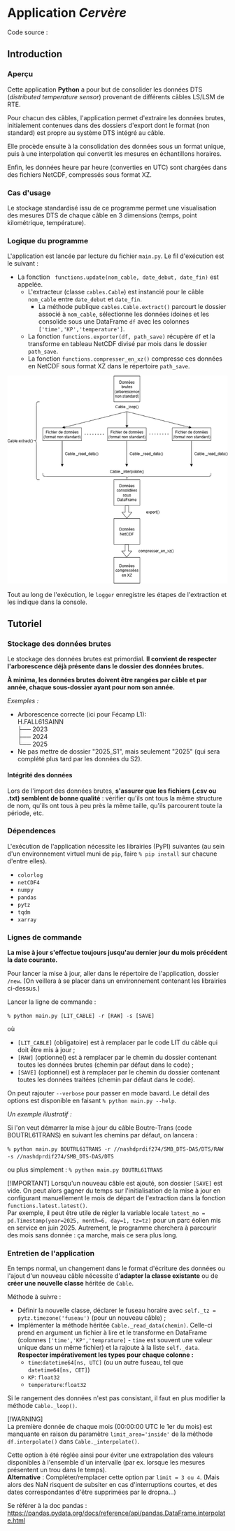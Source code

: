 # Application _Cervère_

Code source : 

## Introduction

### Aperçu

Cette application __Python__ a pour but de 
consolider les données DTS (_distributed 
temperature sensor_) provenant de différents 
câbles LS/LSM de RTE.
  
Pour chacun des câbles, l'application permet
d'extraire les données brutes, initialement 
contenues dans des dossiers d'export dont le
format (non standard) est propre au système 
DTS intégré au câble.
  
Elle procède ensuite à la consolidation des
données sous un format unique, puis à une 
interpolation qui convertit les mesures en
échantillons horaires.
  
Enfin, les données heure par heure (converties
en UTC) sont chargées dans des fichiers
NetCDF, compressés sous format XZ. 

### Cas d'usage

Le stockage standardisé issu de ce programme 
permet une visualisation des mesures DTS de 
chaque câble en 3 dimensions (temps, point 
kilométrique, température).

### Logique du programme

L'application est lancée par lecture du
fichier ```main.py```. Le fil d'exécution est
le suivant :
- La fonction ```
functions.update(nom_cable,
date_debut, date_fin)``` est 
appelée.
  - L'extracteur (classe ```cables.Cable```) 
 est instancié pour le câble ```nom_cable```
 entre ```date_debut``` et ```date_fin```.
    - La méthode publique 
    ```cables.Cable.extract()``` parcourt le
    dossier associé à ```nom_cable```,
    sélectionne les données idoines
    et les consolide sous une DataFrame ```df```
    avec les colonnes ```['time','KP','temperature']```.
  - La fonction ```functions.exporter(df, path_save)```
  récupère ```df``` et la transforme
  en tableau NetCDF divisé par mois 
  dans le dossier ```path_save```.
  -  La fonction ```functions.compresser_en_xz()```
  compresse ces données en NetCDF sous format
  XZ dans le répertoire ```path_save```.

<img title="Diagram" alt="Diagram" src="diagram.png">

Tout au long de l'exécution, le ```logger```
enregistre les étapes de l'extraction et les
indique dans la console.

## Tutoriel

### Stockage des données brutes

Le stockage des données brutes est primordial.
__Il convient de respecter l'arborescence déjà 
présente dans le dossier des données brutes.__
  
__À minima, les données brutes doivent être 
rangées par câble et par année, chaque 
sous-dossier ayant pour nom son année.__ 

_Exemples :_
- Arborescence correcte (ici pour Fécamp L1):  
H.FALL61SAINN  
├── 2023  
├── 2024  
└── 2025
- Ne pas mettre de dossier "2025_S1", mais 
seulement "2025" (qui sera complété plus tard 
par les données du S2).

#### Intégrité des données

Lors de l'import des données brutes, __s'assurer
que les fichiers (.csv ou .txt) semblent de
bonne qualité__ : vérifier qu'ils ont tous la même
structure de nom, qu'ils ont tous à peu près la
même taille, qu'ils parcourent toute la
période, etc.

### Dépendences

L'exécution de l'application nécessite les 
librairies (PyPI) suivantes (au sein d'un
environnement virtuel muni de ```pip```, 
faire ```% pip install``` sur chacune d'entre 
elles).
- ```colorlog```
- ```netCDF4```
- ```numpy```
- ```pandas```
- ```pytz```
- ```tqdm```
- ```xarray```

### Lignes de commande

__La mise à jour s'effectue toujours jusqu'au dernier
jour du mois précédent la date courante.__
  
Pour lancer la mise à jour, aller dans le répertoire
de l'application, dossier ```/new```.
(On veillera à se placer dans un
environnement contenant les librairies ci-dessus.)
  
Lancer la ligne de commande : 
  
```% python main.py [LIT_CABLE] -r [RAW] -s [SAVE]``` 
  
où 
- ```[LIT_CABLE]``` (obligatoire)
est à remplacer par le code LIT du câble qui doit
être mis à jour ;
- ```[RAW]``` (optionnel)
est à remplacer par le chemin du dossier contenant
toutes les données brutes (chemin par défaut dans le code) ;
- ```[SAVE]``` (optionnel)
est à remplacer par le chemin du dossier contenant
toutes les données traitées (chemin par défaut dans le code).

On peut rajouter ```--verbose``` pour passer en mode
bavard. Le détail des options est disponible en
faisant ```% python main.py --help```.

_Un exemple illustratif :_

Si l'on veut démarrer la mise à jour du câble
Boutre-Trans (code BOUTRL61TRANS) en suivant 
les chemins par défaut, on lancera :  

```% python main.py BOUTRL61TRANS -r //nashdprdif274/SMB_DTS-DAS/DTS/RAW -s //nashdprdif274/SMB_DTS-DAS/DTS```
  
ou plus simplement :
```% python main.py BOUTRL61TRANS```

[!IMPORTANT] Lorsqu'un nouveau câble est ajouté, son
dossier ```[SAVE]``` est vide. On peut alors gagner du 
temps sur l'initialisation de la mise à jour 
en configurant manuellement
le mois de départ de l'extraction dans la fonction
```functions.latest.latest()```.  
Par exemple, il peut
être utile de régler la variable locale
```latest_mo = pd.Timestamp(year=2025, month=6, day=1, tz=tz)```
pour un parc éolien
mis en service en juin 2025. Autrement, le programme
cherchera à parcourir des mois sans donnée : ça marche,
mais ce sera plus long.

### Entretien de l'application

En temps normal, un changement dans le format
d'écriture des données ou l'ajout d'un nouveau
câble nécessite d'__adapter la classe existante__ 
ou de __créer une nouvelle classe__
héritée de ```Cable```.
  
Méthode à suivre :
- Définir la nouvelle classe, déclarer le fuseau
horaire avec ```self._tz = pytz.timezone('fuseau')```
  (pour un nouveau câble) ;
- Implémenter la méthode héritée ```Cable._read_data(chemin)```.
Celle-ci prend en argument un fichier à lire et le transforme
en DataFrame (colonnes ```['time','KP','temprature]``` -
 ```time``` est souvent une valeur unique dans un même fichier)
et la rajoute à la liste ```self._data```.  
__Respecter impérativement les types pour chaque colonne :__
  - ```time```:```datetime64[ns, UTC]``` (ou un autre fuseau,
  tel que ```datetime64[ns, CET]```)
  - ```KP```: ```float32```
  - ```temperature```:```float32```
  
Si le rangement des données n'est pas consistant, il
faut en plus modifier la méthode ```Cable._loop()```.
  
[!WARNING]  
La première donnée de chaque mois (00:00:00 UTC le 1er du mois) est manquante en raison
du paramètre ```limit_area='inside'``` de la méthode ```df.interpolate()``` dans ```Cable._interpolate()```.

Cette option à été réglée ainsi pour éviter une extrapolation des valeurs disponibles à l'ensemble
d'un intervalle (par ex. lorsque les mesures présentent un trou dans le temps).  
__Alternative__ : Compléter/remplacer cette option par ```limit = 3 ou 4```. 
(Mais alors des NaN risquent de subsiter en cas d'interruptions
courtes, et des dates correspondantes d'être supprimées par le dropna...)

Se référer à la doc pandas : https://pandas.pydata.org/docs/reference/api/pandas.DataFrame.interpolate.html